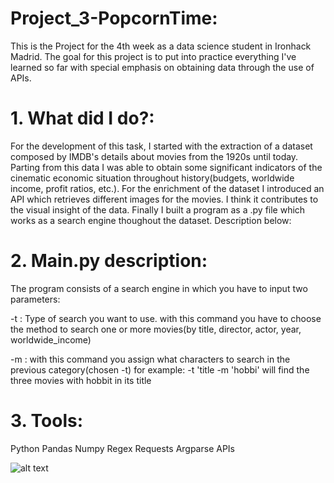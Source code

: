 # Project_3-PopcornTime:
This is the Project for the 4th week as a data science student in Ironhack Madrid. The goal for this project is to put into practice everything I've learned so far with special emphasis on obtaining data through the use of APIs.

# 1. What did I do?:
For the development of this task, I started with the extraction of a dataset composed by IMDB's details about movies from the 1920s until today. 
Parting from this data I was able to obtain some significant indicators of the cinematic economic situation throughout history(budgets, worldwide income, profit ratios, etc.).
For the enrichment of the dataset I introduced an API which retrieves different images for the movies. I think it contributes to the visual insight of the data.
Finally I built a program as a .py file which works as a search engine thoughout the dataset. Description below:

# 2. Main.py description:
The program consists of a search engine in which you have to input two parameters:

-t : Type of search you want to use. with this command you have to choose the method to search one or more movies(by title, director, actor, year,        worldwide_income)

-m : with this command you assign what characters to search in the previous category(chosen -t) for example: -t 'title -m 'hobbi' will find the three movies with hobbit in its title

# 3. Tools:

Python
Pandas
Numpy
Regex
Requests
Argparse
APIs

![alt text](https://s1.eestatic.com/2020/03/17/omicrono/Omicrono_475463845_148511978_1706x960.jpg)


